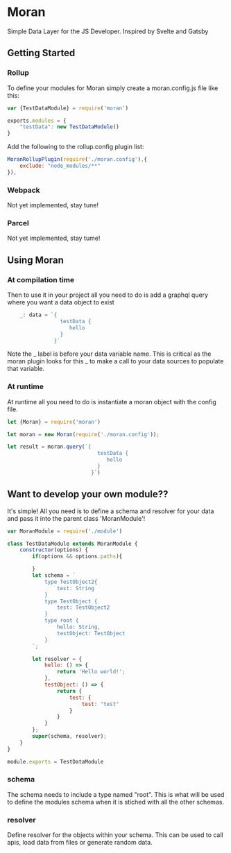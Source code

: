 # Moran
Simple Data Layer for the JS Developer. Inspired by Svelte and Gatsby

## Getting Started
### Rollup
To define your modules for Moran simply create a moran.config.js file like this:
```javascript
var {TestDataModule} = require('moran')

exports.modules = {
    "testData": new TestDataModule()
}
```

Add the following to the rollup.config plugin list:
```javascript
MoranRollupPlugin(require('./moran.config'),{
    exclude: "node_modules/**"
}),
```
### Webpack
Not yet implemented, stay tune!

### Parcel
Not yet implemented, stay tume!

## Using Moran

### At compilation time
Then to use it in your project all you need to do is add a graphql query where you want a data object to exist
```javascript
	_: data = `{
                 testData {
                    hello
                 }
               }`
```
Note the _ label is before your data variable name. This is critical as the moran plugin looks for this _ to make a call to your data sources to populate that variable.

### At runtime
At runtime all you need to do is instantiate a moran object with the config file. 
```javascript
let {Moran} = require('moran')

let moran = new Moran(require('./moran.config'));

let result = moran.query(`{
                             testData {
                                hello
                             }
                           }`)
```

## Want to develop your own module??
It's simple! All you need is to define a schema and resolver for your data and pass it into the parent class 'MoranModule'!

```javascript
var MoranModule = require('./module')

class TestDataModule extends MoranModule {
    constructor(options) {
        if(options && options.paths){

        }
        let schema = `
            type TestObject2{
                test: String
            }
            type TestObject {
                test: TestObject2
            }
            type root {
                hello: String,
                testObject: TestObject
            }
        `;

        let resolver = {
            hello: () => {
                return 'Hello world!';
            },
            testObject: () => {
                return {
                    test: {
                        test: "test"
                    }
                }
            }
        };
        super(schema, resolver);
    }
}

module.exports = TestDataModule
```

### schema
The schema needs to include a type named "root". This is what will be used to define the modules schema when it is stiched with all the other schemas. 

### resolver

Define resolver for the objects within your schema. This can be used to call apis, load data from files or generate random data.